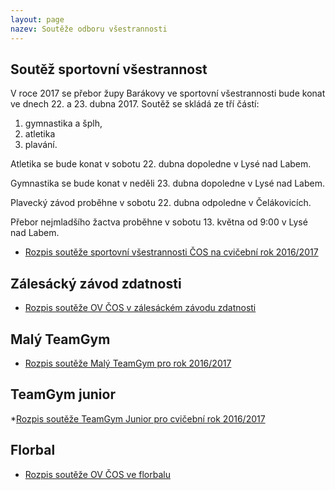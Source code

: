 ```yaml
---
layout: page
nazev: Soutěže odboru všestrannosti
---
```


## Soutěž sportovní všestrannost

V roce 2017 se přebor župy Barákovy ve sportovní všestrannosti bude konat ve dnech 22. a 23. dubna 2017. Soutěž se skládá ze tří částí:

1. gymnastika a šplh,
2. atletika
3. plavání.

Atletika se bude konat v sobotu 22. dubna dopoledne v Lysé nad Labem.

Gymnastika se bude konat v neděli 23. dubna dopoledne v Lysé nad Labem.

Plavecký závod proběhne v sobotu 22. dubna odpoledne v Čelákovicích.

Přebor nejmladšího žactva proběhne v sobotu 13. května od 9:00 v Lysé nad Labem.

* [Rozpis soutěže sportovní všestrannosti ČOS na cvičební rok 2016/2017](https://drive.google.com/open?id=0B0w6gDorCVUkOGd2YVdGTmIwMUpkOVYwRmNYS0JSTlNsYS00)

## Zálesácký závod zdatnosti

* [Rozpis soutěže OV ČOS v zálesáckém závodu zdatnosti](https://drive.google.com/open?id=0B0w6gDorCVUkbzljTUh5RGpyU0t2UTUzMk8xWkQyMThqZHBn)

## Malý TeamGym

* [Rozpis soutěže Malý TeamGym pro rok 2016/2017](https://drive.google.com/open?id=0B0w6gDorCVUkSms0SVZJbnVyRmdqZklQeC1Bd2lTYkhYemJN)

## TeamGym junior

*[Rozpis soutěže TeamGym Junior pro cvičební rok 2016/2017](https://drive.google.com/open?id=0B0w6gDorCVUkN3FKbVE1eW41N1BqeURTRjVHUHdtaUFhUGFJ)

## Florbal

* [Rozpis soutěže OV ČOS ve florbalu](https://drive.google.com/open?id=0B0QIXsJ5v2H9YUNhV0k4R1c1RnM)

